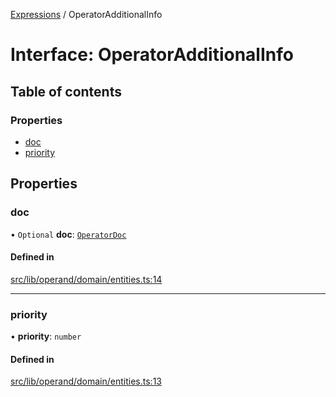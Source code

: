 [Expressions](../README.md) / OperatorAdditionalInfo

# Interface: OperatorAdditionalInfo

## Table of contents

### Properties

- [doc](OperatorAdditionalInfo.md#doc)
- [priority](OperatorAdditionalInfo.md#priority)

## Properties

### doc

• `Optional` **doc**: [`OperatorDoc`](OperatorDoc.md)

#### Defined in

[src/lib/operand/domain/entities.ts:14](https://github.com/FlavioLionelRita/3xpr/blob/370020b/src/lib/operand/domain/entities.ts#L14)

___

### priority

• **priority**: `number`

#### Defined in

[src/lib/operand/domain/entities.ts:13](https://github.com/FlavioLionelRita/3xpr/blob/370020b/src/lib/operand/domain/entities.ts#L13)
